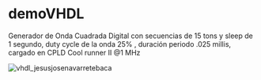 # demoVHDL
Generador de Onda Cuadrada Digital con secuencias de 15 tons y sleep de 1 segundo, duty cycle de la onda 25% , duración periodo .025 millis, cargado en CPLD Cool runner II @1 MHz

![vhdl_jesusjosenavarretebaca](https://user-images.githubusercontent.com/21239660/83376315-21be6c80-a38f-11ea-9dd5-714ba20c42d6.jpg)

